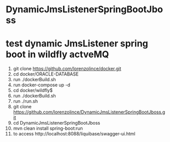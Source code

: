 # DynamicJmsListenerSpringBootJboss
# test dynamic JmsListener spring boot in wildfly actveMQ

1. git clone https://github.com/lorenzolince/docker.git
2. cd docker/ORACLE-DATABASE
3. run ./dockerBuild.sh
4. run docker-compose up -d
5. cd docker/wildfly$
6. run ./dockerBuild.sh
7. run ./run.sh
8. git clone https://github.com/lorenzolince/DynamicJmsListenerSpringBootJboss.git
9. cd DynamicJmsListenerSpringBootJboss
10. mvn clean install spring-boot:run
11. to access  http://localhost:8088/liquibase/swagger-ui.html
